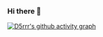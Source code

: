 ### Hi there 👋

 [![D5rrr's github activity graph](https://github-readme-activity-graph.vercel.app/graph?username=d5rrr&bg_color=ffffff&custom_title=提交图表&line=000000)](https://github.com/d5rrr/github-readme-activity-graph)
